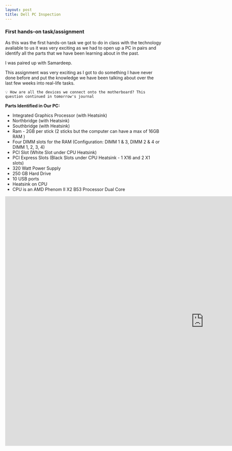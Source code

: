 ```yaml
---
layout: post
title: Dell PC Inspection
---
```


### First hands-on task/assignment

As this was the first hands-on task we got to do in class with the technology avaliable to us it was very exciting as we had to open up a PC in pairs and identify all the parts that we have been learning about in the past.

I was paired up with Samardeep.

This assignment was very exciting as I got to do something I have never done before and put the knowledge we have been talking about over the last few weeks into real-life tasks.

```
💡 How are all the devices we connect onto the motherboard? This question continued in tomorrow's journal
```

**Parts Identified in Our PC:**

- Integrated Graphics Processor (with Heatsink)
- Northbridge (with Heatsink)
- Southbridge (with Heatsink)
- Ram - 2GB per stick (2 sticks but the computer can have a max of 16GB RAM )
- Four DIMM slots for the RAM (Configuration: DIMM 1 & 3, DIMM 2 & 4 or DIMM 1, 2, 3, 4)
- PCI Slot (White Slot under CPU Heatsink)
- PCI Express Slots (Black Slots under CPU Heatsink - 1 X16 and 2 X1 slots)
- 320 Watt Power Supply
- 250 GB Hard Drive
- 10 USB ports
- Heatsink on CPU
- CPU is an AMD Phenom II X2 B53 Processor Dual Core

<iframe src="https://upload.wikimedia.org/wikipedia/commons/thumb/f/f7/ASRock_K7VT4A_Pro_Mainboard_Labeled_English.svg/1280px-ASRock_K7VT4A_Pro_Mainboard_Labeled_English.svg.png" scrolling="no" frameborder="0" allowfullscreen width="1280" height="803"></iframe>

